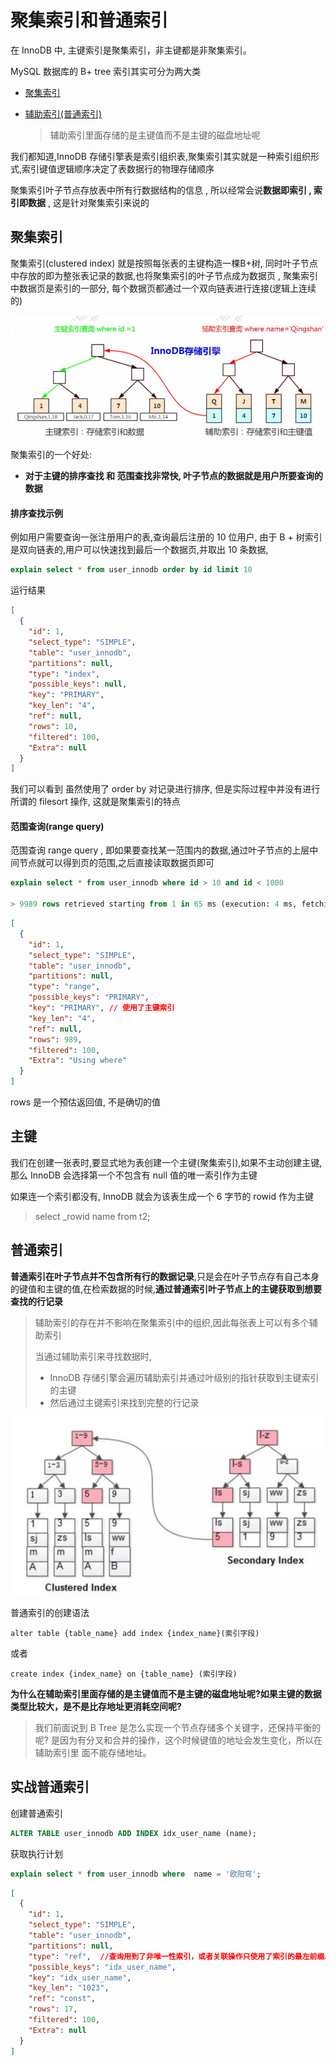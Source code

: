 # 聚集索引和普通索引

在 InnoDB 中, 主键索引是聚集索引，非主键都是非聚集索引。

MySQL 数据库的 B+ tree 索引其实可分为两大类

- [聚集索引](#聚集索引)

- [辅助索引(普通索引)](#普通索引)

  > 辅助索引里面存储的是主键值而不是主键的磁盘地址呢

我们都知道,InnoDB 存储引擎表是索引组织表,聚集索引其实就是一种索引组织形式,索引键值逻辑顺序决定了表数据行的物理存储顺序

聚集索引叶子节点存放表中所有行数据结构的信息 , 所以经常会说**数据即索引 , 索引即数据** , 这是针对聚集索引来说的

## 聚集索引

聚集索引(clustered index) 就是按照每张表的主键构造一棵B+树, 同时叶子节点中存放的即为整张表记录的数据,也将聚集索引的叶子节点成为数据页 , 聚集索引中数据页是索引的一部分, 每个数据页都通过一个双向链表进行连接(逻辑上连续的)

![image-20200315152906582](../../../assets/image-20200315152906582.png)

聚集索引的一个好处:

- **对于主键的排序查找  和 范围查找非常快, 叶子节点的数据就是用户所要查询的数据**

#### 排序查找示例

例如用户需要查询一张注册用户的表,查询最后注册的 10 位用户, 由于 B + 树索引是双向链表的,用户可以快速找到最后一个数据页,并取出 10 条数据, 

```sql
explain select * from user_innodb order by id limit 10
```

运行结果

```json
[
  {
    "id": 1,
    "select_type": "SIMPLE",
    "table": "user_innodb",
    "partitions": null,
    "type": "index",
    "possible_keys": null,
    "key": "PRIMARY",
    "key_len": "4",
    "ref": null,
    "rows": 10,
    "filtered": 100,
    "Extra": null
  }
]
```

我们可以看到 虽然使用了 order by 对记录进行排序, 但是实际过程中并没有进行所谓的 filesort 操作, 这就是聚集索引的特点

#### 范围查询(range query)

范围查询 range query  , 即如果要查找某一范围内的数据,通过叶子节点的上层中间节点就可以得到页的范围,之后直接读取数据页即可

```sql
explain select * from user_innodb where id > 10 and id < 1000

> 9989 rows retrieved starting from 1 in 65 ms (execution: 4 ms, fetching: 61 ms)
```

```json
[
  {
    "id": 1,
    "select_type": "SIMPLE",
    "table": "user_innodb",
    "partitions": null,
    "type": "range",
    "possible_keys": "PRIMARY",
    "key": "PRIMARY", // 使用了主键索引
    "key_len": "4",
    "ref": null,
    "rows": 989,
    "filtered": 100,
    "Extra": "Using where"
  }
]
```

rows 是一个预估返回值, 不是确切的值

## 主键

我们在创建一张表时,要显式地为表创建一个主键(聚集索引),如果不主动创建主键,那么 InnoDB 会选择第一个不包含有 null 值的唯一索引作为主键

如果连一个索引都没有, InnoDB 就会为该表生成一个 6 字节的 rowid 作为主键

> select _rowid name from t2;

## 普通索引

**普通索引在叶子节点并不包含所有行的数据记录**,只是会在叶子节点存有自己本身的键值和主键的值,在检索数据的时候,**通过普通索引叶子节点上的主键获取到想要查找的行记录**

> 辅助索引的存在并不影响在聚集索引中的组织,因此每张表上可以有多个辅助索引
>
> 当通过辅助索引来寻找数据时, 
>
> - InnoDB 存储引擎会遍历辅助索引并通过叶级别的指针获取到主键索引的主键
> - 然后通过主键索引来找到完整的行记录

![image-20200821083537199](../../../assets/image-20200821083537199.png)



普通索引的创建语法

```
alter table {table_name} add index {index_name}(索引字段)
```

或者

```
create index {index_name} on {table_name} (索引字段)
```

**为什么在辅助索引里面存储的是主键值而不是主键的磁盘地址呢?如果主键的数据 类型比较大，是不是比存地址更消耗空间呢?**

> 我们前面说到 B Tree 是怎么实现一个节点存储多个关键字，还保持平衡的呢?
> 是因为有分叉和合并的操作，这个时候键值的地址会发生变化，所以在辅助索引里 面不能存储地址。

## 实战普通索引

创建普通索引

```sql
ALTER TABLE user_innodb ADD INDEX idx_user_name (name);
```

获取执行计划

```sql
explain select * from user_innodb where  name = '欧阳穹';
```

```json
[
  {
    "id": 1,
    "select_type": "SIMPLE",
    "table": "user_innodb",
    "partitions": null,
    "type": "ref",  //查询用到了非唯一性索引，或者关联操作只使用了索引的最左前缀。
    "possible_keys": "idx_user_name",
    "key": "idx_user_name",
    "key_len": "1023",
    "ref": "const",
    "rows": 17,
    "filtered": 100,
    "Extra": null
  }
]
```

